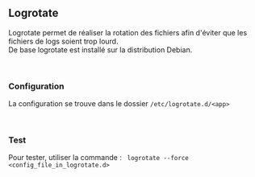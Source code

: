 ## Logrotate

Logrotate permet de réaliser la rotation des fichiers afin d'éviter que les fichiers de logs soient trop lourd.
<br/>
De base logrotate est installé sur la distribution Debian.

<br/>

### Configuration

La configuration se trouve dans le dossier <code>/etc/logrotate.d/\<app\></code>

<br/>

### Test

Pour tester, utiliser la commande :
<code>
logrotate --force <config_file_in_logrotate.d>
</code>
